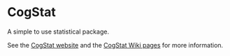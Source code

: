 # CogStat
A simple to use statistical package.

See the [CogStat website](http://www.cogstat.org/) and the [CogStat Wiki pages](https://github.com/cogstat/cogstat/wiki) for more information.
